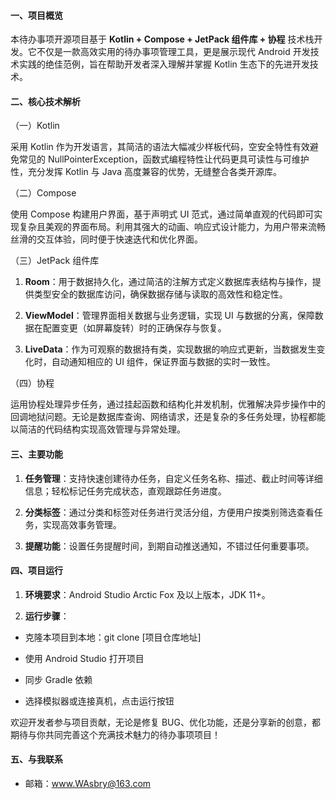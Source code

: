 #### 一、项目概览

本待办事项开源项目基于 **Kotlin + Compose + JetPack 组件库 + 协程** 技术栈开发。它不仅是一款高效实用的待办事项管理工具，更是展示现代 Android 开发技术实践的绝佳范例，旨在帮助开发者深入理解并掌握 Kotlin 生态下的先进开发技术。

#### 二、核心技术解析

（一）Kotlin

采用 Kotlin 作为开发语言，其简洁的语法大幅减少样板代码，空安全特性有效避免常见的 NullPointerException，函数式编程特性让代码更具可读性与可维护性，充分发挥 Kotlin 与 Java 高度兼容的优势，无缝整合各类开源库。

（二）Compose

使用 Compose 构建用户界面，基于声明式 UI 范式，通过简单直观的代码即可实现复杂且美观的界面布局。利用其强大的动画、响应式设计能力，为用户带来流畅丝滑的交互体验，同时便于快速迭代和优化界面。

（三）JetPack 组件库

1. **Room**：用于数据持久化，通过简洁的注解方式定义数据库表结构与操作，提供类型安全的数据库访问，确保数据存储与读取的高效性和稳定性。

1. **ViewModel**：管理界面相关数据与业务逻辑，实现 UI 与数据的分离，保障数据在配置变更（如屏幕旋转）时的正确保存与恢复。

1. **LiveData**：作为可观察的数据持有类，实现数据的响应式更新，当数据发生变化时，自动通知相应的 UI 组件，保证界面与数据的实时一致性。

（四）协程

运用协程处理异步任务，通过挂起函数和结构化并发机制，优雅解决异步操作中的回调地狱问题。无论是数据库查询、网络请求，还是复杂的多任务处理，协程都能以简洁的代码结构实现高效管理与异常处理。

#### 三、主要功能

1. **任务管理**：支持快速创建待办任务，自定义任务名称、描述、截止时间等详细信息；轻松标记任务完成状态，直观跟踪任务进度。

1. **分类标签**：通过分类和标签对任务进行灵活分组，方便用户按类别筛选查看任务，实现高效事务管理。

1. **提醒功能**：设置任务提醒时间，到期自动推送通知，不错过任何重要事项。

#### 四、项目运行

1. **环境要求**：Android Studio Arctic Fox 及以上版本，JDK 11+。

1. **运行步骤**：

- 克隆本项目到本地：git clone [项目仓库地址]

- 使用 Android Studio 打开项目

- 同步 Gradle 依赖

- 选择模拟器或连接真机，点击运行按钮

欢迎开发者参与项目贡献，无论是修复 BUG、优化功能，还是分享新的创意，都期待与你共同完善这个充满技术魅力的待办事项项目！

#### 五、与我联系 

- 邮箱：www.WAsbry@163.com 
